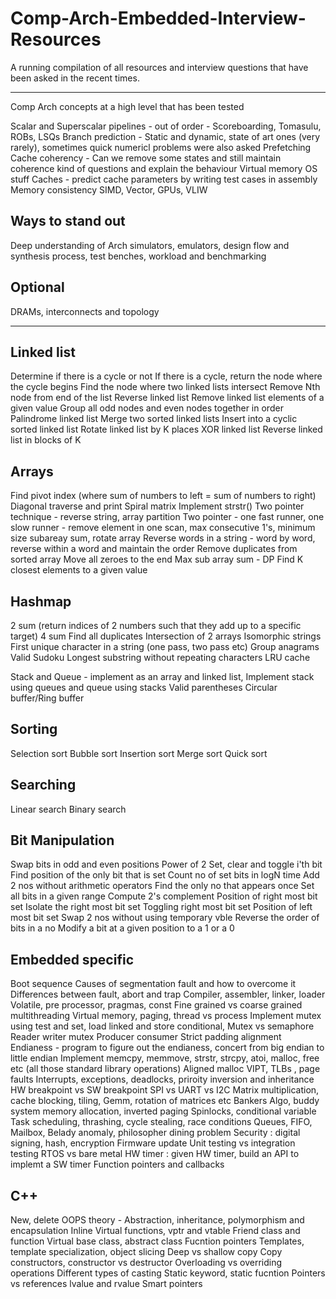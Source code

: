 # Comp-Arch-Embedded-Interview-Resources
A running compilation of all resources and interview questions that have been asked in the recent times.

*********************************
Comp Arch concepts at a high level that has been tested

Scalar and Superscalar pipelines - out of order - Scoreboarding, Tomasulu, ROBs, LSQs
Branch prediction - Static and dynamic, state of art ones (very rarely), sometimes quick numericl problems were also asked
Prefetching
Cache coherency - Can we remove some states and still maintain coherence kind of questions and explain the behaviour
Virtual memory
OS stuff
Caches - predict cache parameters by writing test cases in assembly
Memory consistency
SIMD, Vector, GPUs, VLIW

Ways to stand out
-----------------------------
Deep understanding of Arch simulators, emulators, design flow and synthesis process, test benches, workload and benchmarking

Optional
-------------
DRAMs, interconnects and topology


**************************************
Linked list
-----------------
Determine if there is a cycle or not
If there is a cycle, return the node where the cycle begins
Find the node where two linked lists intersect
Remove Nth node from end of the list
Reverse linked list
Remove linked list elements of a given value
Group all odd nodes and even nodes together in order
Palindrome linked list
Merge two sorted linked lists
Insert into a cyclic sorted linked list
Rotate linked list by K places
XOR linked list
Reverse linked list in blocks of K

Arrays
-----------
Find pivot index (where sum of numbers to left = sum of numbers to right)
Diagonal traverse and print
Spiral matrix
Implement strstr()
Two pointer technique - reverse string, array partition
Two pointer - one fast runner, one slow runner - remove element in one scan, max consecutive 1's, minimum size subareay sum, rotate array
Reverse words in a string - word by word, reverse within a word and maintain the order
Remove duplicates from sorted array
Move all zeroes to the end
Max sub array sum - DP
Find K closest elements to a given value

Hashmap
---------------
2 sum (return indices of 2 numbers such that they add up to a specific target)
4 sum
Find all duplicates
Intersection of 2 arrays
Isomorphic strings
First unique character in a string (one pass, two pass etc)
Group anagrams
Valid Sudoku
Longest substring without repeating characters
LRU cache 

Stack and Queue - implement as an array and linked list,
Implement stack using queues and queue using stacks
Valid parentheses
Circular buffer/Ring buffer

Sorting
-----------
Selection sort
Bubble sort
Insertion sort
Merge sort
Quick sort

Searching
---------------
Linear search
Binary search

Bit Manipulation
--------------------------
Swap bits in odd and even positions
Power of 2
Set, clear and toggle i'th bit
Find position of the only bit that is set
Count no of set bits in logN time
Add 2 nos without arithmetic operators
Find the only no that appears once
Set all bits in a given range
Compute 2's complement
Position of right most bit set
Isolate the right most bit set
Toggling right most bit set
Position of left most bit set
Swap 2 nos without using temporary vble
Reverse the order of bits in a no
Modify a bit at a given position to a 1 or a 0

Embedded specific
------------------------------
Boot sequence
Causes of segmentation fault and how to overcome it
Differences between fault, abort and trap
Compiler, assembler, linker, loader
Volatile, pre processor, pragmas, const
Fine grained vs coarse grained multithreading
Virtual memory, paging, thread vs process
Implement mutex using test and set, load linked and store conditional, 
Mutex vs semaphore
Reader writer mutex
Producer consumer
Strict padding alignment
Endianess - program to figure out the endianess, concert from big endian to little endian
Implement memcpy, memmove, strstr, strcpy, atoi,  malloc, free etc (all those standard library operations)
Aligned malloc
VIPT, TLBs , page faults
Interrupts, exceptions, deadlocks, priroity inversion and inheritance
HW breakpoint vs SW breakpoint
SPI vs UART vs I2C
Matrix multiplication, cache blocking, tiling, Gemm, rotation of matrices etc
Bankers Algo, buddy system memory allocation, inverted paging
Spinlocks, conditional variable
Task scheduling, thrashing, cycle stealing, race conditions 
Queues, FIFO, Mailbox,
Belady anomaly, philosopher dining problem
Security : digital signing, hash, encryption
Firmware update
Unit testing vs integration testing
RTOS vs bare metal
HW timer : given HW timer, build an API to implemt a SW timer
Function pointers and callbacks

C++
------
New, delete
OOPS theory - Abstraction, inheritance, polymorphism and encapsulation 
Inline
Virtual functions, vptr and vtable
Friend class and function
Virtual base class, abstract class
Fucntion pointers 
Templates, template specialization, object slicing
Deep vs shallow copy
Copy constructors, constructor vs destructor
Overloading vs overriding operations
Different types of casting
Static keyword, static fucntion
Pointers vs references
lvalue and rvalue
Smart pointers
